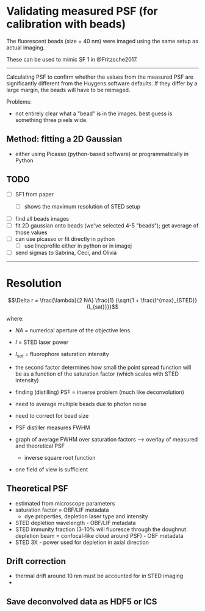 # Validating measured PSF (for **calibration with beads**)

The fluorescent beads (size = 40 nm) were imaged using the same setup as actual imaging.  

These can be used to mimic SF 1 in @Fritzsche2017. 

----- 

Calculating PSF to confirm whether the values from the measured PSF are significantly different from the Huygens software defaults. If they differ by a large margin, the beads will have to be reimaged.  

Problems:  
- not entirely clear what a "bead" is in the images. best guess is something three pixels wide. 

## Method: fitting a 2D Gaussian

- either using Picasso (python-based software) or programmatically in Python 

## TODO

- [ ] SF1 from paper 
    - [ ] shows the maximum resolution of STED setup


- [ ] find all beads images
- [ ] fit 2D gaussian onto beads (we've selected 4-5 "beads"); get average of those values 
- [ ] can use picasso or fit directly in python 
    - [ ] use lineprofile either in python or in imagej 
- [ ] send sigmas to Sabrina, Ceci, and Olivia

----

# Resolution 

$$\Delta r = \frac{\lambda}{2 NA} \frac{1} {\sqrt{1 + \frac{I^{max}_{STED}}{I_{sat}}}}$$ 

where:  
- $NA$ = numerical aperture of the objective lens 
- $I$ = STED laser power 
- $I_{sat}$ = fluorophore saturation intensity 
- the second factor determines how small the point spread function will be as a function of the saturation factor (which scales with STED intensity)

- finding (distilling) PSF = inverse problem (much like deconvolution)
- need to average multiple beads due to photon noise
- need to correct for bead size 
- PSF distiller measures FWHM 
- graph of average FWHM over saturation factors --> overlay of measured and theoretical PSF
    - inverse square root function 
- one field of view is sufficient  


## Theoretical PSF 

- estimated from microscope parameters 
- saturation factor = OBF/LIF metadata
    - dye properties, depletion laser type and intensity 
- STED depletion wavelength - OBF/LIF metadata 
- STED immunity fraction (3-10% will fluoresce through the doughnut depletion beam = confocal-like cloud around PSF) - OBF metadata 
- STED 3X - power used for depletion in axial direction 

## Drift correction

- thermal drift around 10 nm must be accounted for in STED imaging
- 


## Save deconvolved data as HDF5 or ICS 